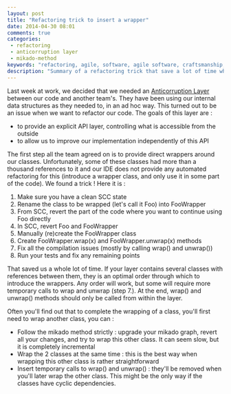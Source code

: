 ```yaml
---
layout: post
title: "Refactoring trick to insert a wrapper"
date: 2014-04-30 08:01
comments: true
categories:
 - refactoring
 - anticorruption layer
 - mikado-method
keywords: "refactoring, agile, software, agile software, craftsmanship, software craftsmanship, wrapper, anticorruption layer"
description: "Summary of a refactoring trick that save a lot of time when creating a wrapper around an existing class"
---
```

Last week at work, we decided that we needed an [Anticorruption Layer](http://stackoverflow.com/questions/909264/ddd-anti-corruption-layer-how-to) between our code and another team's. They have been using our internal data structures as they needed to, in an ad hoc way. This turned out to be an issue when we want to refactor our code. The goals of this layer are :

* to provide an explicit API layer, controlling what is accessible from the outside
* to allow us to improve our implementation independently of this API

The first step all the team agreed on is to provide direct wrappers around our classes. Unfortunately, some of these classes had more than a thousand references to it and our IDE does not provide any automated refactoring for this (introduce a wrapper class, and only use it in some part of the code). We found a trick ! Here it is :

1. Make sure you have a clean SCC state
2. Rename the class to be wrapped (let's call it Foo) into FooWrapper
3. From SCC, revert the part of the code where you want to continue using Foo directly
4. In SCC, revert Foo and FooWrapper
5. Manually (re)create the FooWrapper class
6. Create FooWrapper.wrap(x) and FooWrapper.unwrap(x) methods
7. Fix all the compilation issues (mostly by calling wrap() and unwrap())
8. Run your tests and fix any remaining points

That saved us a whole lot of time. If your layer contains several classes with references between them, they is an optimal order through which to introduce the wrappers. Any order will work, but some will require more temporary calls to wrap and unwrap (step 7.). At the end, wrap() and unwrap() methods should only be called from within the layer.

Often you'll find out that to complete the wrapping of a class, you'll first need to wrap another class, you can :

* Follow the mikado method strictly : upgrade your mikado graph, revert all your changes, and try to wrap this other class. It can seem slow, but it is completely incremental
* Wrap the 2 classes at the same time : this is the best way when wrapping this other class is rather straightforward
* Insert temporary calls to wrap() and unwrap() : they'll be removed when you'll later wrap the other class. This might be the only way if the classes have cyclic dependencies.


